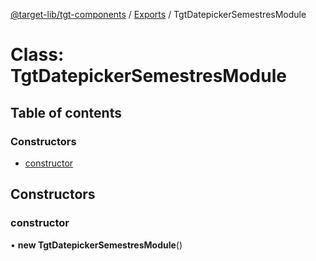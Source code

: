 [@target-lib/tgt-components](../README.md) / [Exports](../modules.md) / TgtDatepickerSemestresModule

# Class: TgtDatepickerSemestresModule

## Table of contents

### Constructors

- [constructor](TgtDatepickerSemestresModule.md#constructor)

## Constructors

### constructor

• **new TgtDatepickerSemestresModule**()
